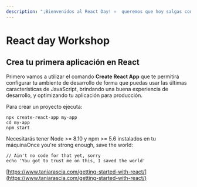 ```yaml
---
description: "¡Bienvenidos al React Day! ⚛️  queremos que hoy salgas conociendo bastantes cosas sobre React para que empieces a hacer tus propios proyectos. Así que manos a la obra.\U0001F4AA"
---
```


# React day Workshop

## Crea tu primera aplicación en React 

Primero vamos a utilizar el comando **Create React App**  que te permitirá configurar tu ambiente de desarrollo de forma que puedas usar las últimas características de JavaScript, brindando una buena experiencia de desarrollo, y optimizando tu aplicación para producción. 

Para crear un proyecto ejecuta:

```
npx create-react-app my-app
cd my-app
npm start
```


Necesitarás tener Node &gt;= 8.10 y npm &gt;= 5.6 instalados en tu máquinaOnce you're strong enough, save the world:


```
// Ain't no code for that yet, sorry
echo 'You got to trust me on this, I saved the world'
```

[https://www.taniarascia.com/getting-started-with-react/](https://www.taniarascia.com/getting-started-with-react/)

